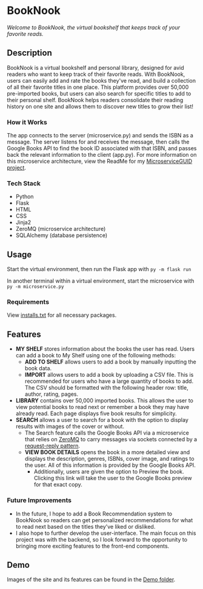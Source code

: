 # BookNook

_Welcome to BookNook, the virtual bookshelf that keeps track of your favorite reads._

## Description

BookNook is a virtual bookshelf and personal library, designed for avid readers who want to keep track of their favorite reads. With BookNook, users can easily add and rate the books they've read, and build a collection of all their favorite titles in one place. This platform provides over 50,000 pre-imported books, but users can also search for specific titles to add to their personal shelf. BookNook helps readers consolidate their reading history on one site and allows them to discover new titles to grow their list!

### How it Works

The app connects to the server (microservice.py) and sends the ISBN as a message. The server listens for and receives the message, then calls the Google Books API to find the book ID associated with that ISBN, and passes back the relevant information to the client (app.py). For more information on this microservice architecture, view the ReadMe for my [MicroserviceGUID project](https://github.com/katerib/microserviceGUID).

### Tech Stack

* Python
* Flask
* HTML
* CSS
* Jinja2
* ZeroMQ (microservice architecture)
* SQLAlchemy (database persistence)

## Usage

Start the virtual environment, then run the Flask app with `py -m flask run`

In another terminal within a virtual environment, start the microservice with `py -m microservice.py`

### Requirements

View [installs.txt](https://github.com/katerib/personal-library-system/blob/master/installs.txt) for all necessary packages.

## Features

* **MY SHELF** stores information about the books the user has read. Users can add a book to My Shelf using one of the following methods:
  * **ADD TO SHELF** allows users to add a book by manually inputting the book data. 
  * **IMPORT** allows users to add a book by uploading a CSV file. This is recommended for users who have a large quantity of books to add. The CSV should be formatted with the following header row: title, author, rating, pages.
* **LIBRARY** contains over 50,000 imported books. This allows the user to view potential books to read next or remember a book they may have already read. Each page displays five book results for simplicity.
* **SEARCH** allows a user to search for a book with the option to display results with images of the cover or without. 
  * The Search feature calls the Google Books API via a microservice that relies on [ZeroMQ](https://zeromq.org/) to carry messages via sockets connected by a [request-reply pattern](https://zeromq.org/).
  * **VIEW BOOK DETAILS** opens the book in a more detailed view and displays the description, genres, ISBNs, cover image, and ratings to the user. All of this information is provided by the Google Books API.
    * Additionally, users are given the option to Preview the book. Clicking this link will take the user to the Google Books preview for that exact copy.

### Future Improvements

* In the future, I hope to add a Book Recommendation system to BookNook so readers can get personalized recommendations for what to read next based on the titles they've liked or disliked.
* I also hope to further develop the user-interface. The main focus on this project was with the backend, so I look forward to the opportunity to bringing more exciting features to the front-end components.


## Demo

Images of the site and its features can be found in the [Demo folder](https://github.com/katerib/personal-library-system/tree/master/demo). 

